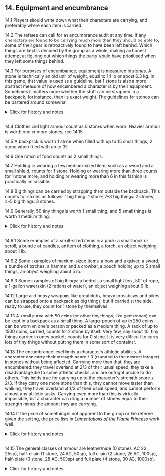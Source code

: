 <h2>14. Equipment and encumbrance</h2>

14.1 Players should write down what their characters are carrying, and preferably where each item is carried.

14.2 The referee can call for an encumbrance audit at any time. If any characters are found to be carrying much more than they should be able to, some of their gear is retroactively found to have been left behind. Which things are kept is decided by the group as a whole, making an honest attempt at figuring out which things the party would have prioritised when they left some things behind.

14.3 For purposes of encumbrance, equipment is measured in _stones_. A stone is technically an old unit of weight, equal to 14 lb or about 6.3 kg. In this game, that value is used as a guideline, but 1 stone is also a more abstract measure of how encumbered a character is by their equipment. Sometimes it matters more whether the stuff can be strapped to a backpack, for instance, than its exact weight. The guidelines for stones can be bartered around somewhat.

<details><summary markdown="span">Click for history and notes</summary>

These encumbrance rules (14.3 through 14.13) are directly lifted from this character sheet, intended for use with DnD 5e, by Sandra "2097": [encumbrance sheet](https://drive.google.com/file/d/1Ly-2ps0cPdMCumpp7apOh8aIneWcuwc_/view?usp=sharing) (The link is a re-host; I believe the original is available somewhere at Sandra's page idiomdrottning.org but I have lost the link.)

</details><br/>

14.4 Clothes and light armour count as 0 stones when worn. Heavier armour is worth one or more stones, see 14.15.

14.5 A backpack is worth 1 stone when filled with up to 15 small things, 2 stone when filled with up to 30.

14.6 One ration of food counts as 2 small things.

14.7 Holding or wearing a few medium-sized item, such as a sword and a small shield, counts for 1 stone. Holding or wearing more than three counts for 1 stone more, and holding or wearing more than 6 in this fashion is practically impossible.

14.8 Big things can be carried by strapping them outside the backpack. This counts for stones as follows: 1 big thing: 1 stone; 2–3 big things: 2 stones, 4–5 big things: 3 stones.

14.9 Generally, 50 tiny things is worth 1 small thing, and 5 small things is worth 1 medium thing.
<details><summary markdown="span">Click for history and notes</summary>

Sandra "2097" has an extensive [list of example item sizes](https://idiomdrottning.org/item-sizes)

14.9.1–3 were previously 14.9–14.11.
</details><br/>

14.9.1 Some examples of a small-sized items in a pack: a small book or scroll, a bundle of candles, an item of clothing, a torch, an object weighing about 1 lb.

14.9.2 Some examples of medium-sized items: a bow and a quiver, a sword, a bundle of torches, a hammer and a crowbar, a pouch holding up to 5 small things, an object weighing about 5 lb. 

14.9.3 Some examples of big things: a bedroll, a small light tent, 50' of rope, a 1-gallon waterskin (2 rations of water), an object weighing about 9 lb.

14.12 Large and heavy weapons like greatclubs, heavy crossbows and pikes can be strapped onto a backpack as big things, but if carried at the side, ready to use, they count for 1 stone by themselves.

14.13 A small purse with 50 coins (or other tiny things, like gemstones) can be kept in a backpack as a small thing. A larger pouch of up to 250 coins can be worn on one's person or packed as a medium thing. A sack of up to 1500 coins, carried, counts for 2 stone by itself. Very few, say about 10, tiny things carried in ones pockets counts for 0 stone. It is very difficult to carry lots of tiny things without putting them in some sort of container.

14.13 The encumbrance level limits a character's athletic abilities. A character can carry their strength score / 3 (rounded to the nearest integer) in stones without being affected. Carrying more than that, they are encumbered: they travel overland at 2/3 of their usual speed, they take a disadvantage die to some athletic checks, and are outright unable to do others. This holds true for carrying up to the character's strength score x 2/3. If they carry one more stone than this, they cannot move faster than walking, they travel overland at 1/3 of their usual speed, and cannot perform almost any athletic tasks. Carrying even more than this is virtually impossible, but a character can drag a number of stones equal to their strength minus the amount they are carrying.

14.14 If the price of something is not apparent to the group or the referee given the setting, the price lists in _[Lamentations of the Flame Princess](https://paulgorman.org/roleplaying/dnd/misc/LotFP_Rules_and_Magic_Free_Version_without_Art.pdf)_ work well.

<details><summary markdown="span">Click for history and notes</summary>

Maastricht '18 used the LotFP price lists.
</details><br/>

14.15 The general classes of armour are leather/hide (0 stones, AC 22, 25sp), half-chain (1 stone, 24 AC, 50sp), full chain (2 stone, 26 AC, 100sp), half-plate (3 stone, 28 AC, 500sp) and full plate (4 stone, 30 AC, 1000sp).
<details><summary markdown="span">Click for history and notes</summary>

Prices are based on those from _[Lamentations of the Flame Princess](https://paulgorman.org/roleplaying/dnd/misc/LotFP_Rules_and_Magic_Free_Version_without_Art.pdf)_. In Maastricht '18 some players remarked that while chainmail is effectively carried on one's shoulders, plate mail is strapped on in a way that distributes the load, and so we switched the encumbrance values around. This meant half-plate was more expensive than full chainmail but it was both lighter _and_ gave better AC.
  
Dungeon Crawl '22 started using the original values, where each type of armour is heavier, more expensive, and gives better AC than the previous one. Expect the discussion to be brought up again if and when the campaign transitions to include more logistics and paying for equipment.
</details><br/>
